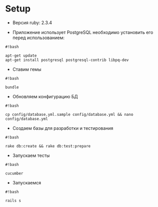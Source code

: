 # Setup

* Версия ruby: 2.3.4

* Приложение использует PostgreSQL необходимо установить его перед использованием:
```
#!bash

apt-get update
apt-get install postgresql postgresql-contrib libpq-dev

```
* Ставим гемы
```
#!bash

bundle
```

* Обновляем конфигурацию БД

```
#!bash

cp config/database.yml.sample config/database.yml && nano config/database.yml
```

* Создаем базы для разработки и тестирования
```
#!bash

rake db:create && rake db:test:prepare
```
* Запускаем тесты
```
#!bash

cucumber
```
* Запускаемся
```
#!bash

rails s
```